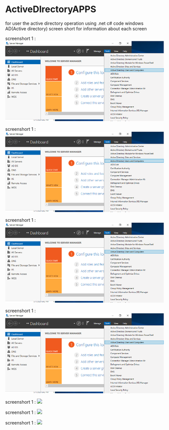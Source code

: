 # ActiveDIrectoryAPPS
for user the active directory operation using .net c# code
windows AD(Active directory) screen short for information about each screen

screenshort 1 :
![](images/Screenshot%202020-05-14%20at%2012.09.05%20PM.png)

screenshort 1 :
![](images/Screenshot%202020-05-14%20at%2012.09.05%20PM.png)

screenshort 1 :
![](images/Screenshot%202020-05-14%20at%2012.09.05%20PM.png)

screenshort 1 :
![](images/Screenshot%202020-05-14%20at%2012.09.05%20PM.png)

screenshort 1 :
![](images/Screenshot%202020-05-08%20at%201.55.13%20PM.png)

screenshort 1 :
![](images/Screenshot%202020-05-08%20at%201.55.13%20PM.png)

screenshort 1 :
![](images/Screenshot%202020-05-08%20at%201.55.13%20PM.png)
